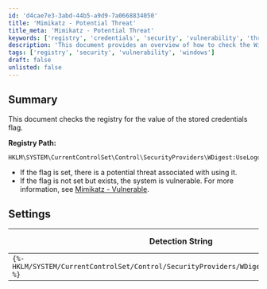 ```yaml
---
id: 'd4cae7e3-3abd-44b5-a9d9-7a0668834050'
title: 'Mimikatz - Potential Threat'
title_meta: 'Mimikatz - Potential Threat'
keywords: ['registry', 'credentials', 'security', 'vulnerability', 'threat']
description: 'This document provides an overview of how to check the Windows registry for the stored credentials flag related to WDigest. It explains the implications of the flag being set or not and highlights potential vulnerabilities associated with it, including references to Mimikatz.'
tags: ['registry', 'security', 'vulnerability', 'windows']
draft: false
unlisted: false
---
```


## Summary

This document checks the registry for the value of the stored credentials flag.

**Registry Path:**
```
HKLM\SYSTEM\CurrentControlSet\Control\SecurityProviders\WDigest:UseLogonCredential
```

- If the flag is set, there is a potential threat associated with using it.
- If the flag is not set but exists, the system is vulnerable. For more information, see [Mimikatz - Vulnerable](<./Mimikatz - Vulnerable.md>).

## Settings

| Detection String                                     | Comparator | Result | Applicable OS |
|-----------------------------------------------------|------------|--------|----------------|
| `{%-HKLM/SYSTEM/CurrentControlSet/Control/SecurityProviders/WDigest:UseLogonCredential-%}` | Equals     | 1      | Windows        |



